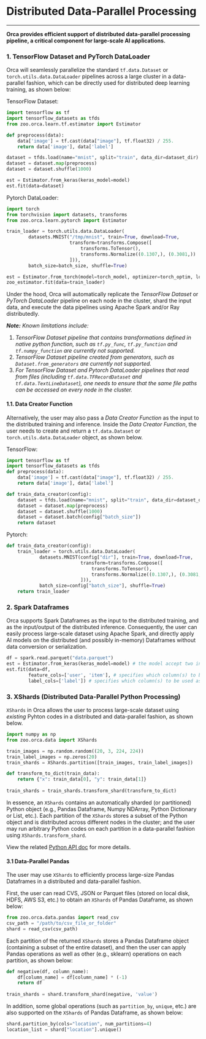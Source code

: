 # Distributed Data-Parallel Processing 

---

**Orca provides efficient support of distributed data-parallel processing pipeline, a critical component for large-scale AI applications.**

### **1. TensorFlow Dataset and PyTorch DataLoader**

Orca will seamlessly parallelize the standard `tf.data.Dataset` or `torch.utils.data.DataLoader` pipelines across a large cluster in a data-parallel fashion, which can be directly used for distributed deep learning training, as shown below:

TensorFlow Dataset:
```python
import tensorflow as tf
import tensorflow_datasets as tfds
from zoo.orca.learn.tf.estimator import Estimator

def preprocess(data):
    data['image'] = tf.cast(data["image"], tf.float32) / 255.
    return data['image'], data['label']

dataset = tfds.load(name="mnist", split="train", data_dir=dataset_dir)
dataset = dataset.map(preprocess)
dataset = dataset.shuffle(1000)

est = Estimator.from_keras(keras_model=model)
est.fit(data=dataset)
```

Pytorch DataLoader:
```python
import torch
from torchvision import datasets, transforms
from zoo.orca.learn.pytorch import Estimator

train_loader = torch.utils.data.DataLoader(
        datasets.MNIST("/tmp/mnist", train=True, download=True,
                       transform=transforms.Compose([
                           transforms.ToTensor(),
                           transforms.Normalize((0.1307,), (0.3081,))
                       ])),
        batch_size=batch_size, shuffle=True)

est = Estimator.from_torch(model=torch_model, optimizer=torch_optim, loss=torch_criterion)
zoo_estimator.fit(data=train_loader)
```

Under the hood, Orca will automatically replicate the _TensorFlow Dataset_ or _PyTorch DataLoader_ pipeline on each node in the cluster, shard the input data, and execute the data pipelines using Apache Spark and/or Ray distributedly. 

_**Note:** Known limitations include:_
1. _TensorFlow Dataset pipeline that contains transformations defined in native python function, such as `tf.py_func`, `tf.py_function`
and `tf.numpy_function` are currently not supported._
2. _TensorFlow Dataset pipeline created from generators, such as `Dataset.from_generators` are currently not supported._
3. _For TensorFlow Dataset and Pytorch DataLoader pipelines that read from files (including `tf.data.TFRecordDataset` and `tf.data.TextLineDataset`), one needs to ensure that the same file paths can be accessed on every node in the cluster._

#### **1.1. Data Creator Function**
Alternatively, the user may also pass a *Data Creator Function* as the input to the distributed training and inference. Inside the *Data Creator Function*, the user needs to create and return a `tf.data.Dataset` or `torch.utils.data.DataLoader` object, as shown below.

TensorFlow:
```python
import tensorflow as tf
import tensorflow_datasets as tfds
def preprocess(data):
    data['image'] = tf.cast(data["image"], tf.float32) / 255.
    return data['image'], data['label']

def train_data_creator(config):
    dataset = tfds.load(name="mnist", split="train", data_dir=dataset_dir)
    dataset = dataset.map(preprocess)
    dataset = dataset.shuffle(1000)
    dataset = dataset.batch(config["batch_size"])
    return dataset
```

Pytorch:
```python
def train_data_creator(config):
    train_loader = torch.utils.data.DataLoader(
            datasets.MNIST(config["dir"], train=True, download=True,
                           transform=transforms.Compose([
                               transforms.ToTensor(),
                               transforms.Normalize((0.1307,), (0.3081,))
                           ])),
            batch_size=config["batch_size"], shuffle=True)
    return train_loader
```

### **2. Spark Dataframes**
Orca supports Spark Dataframes as the input to the distributed training, and as the input/output of the distributed inference. Consequently, the user can easily process large-scale dataset using Apache Spark, and directly apply AI models on the distributed (and possibly in-memory) Dataframes without data conversion or serialization. 

```python
df = spark.read.parquet("data.parquet")
est = Estimator.from_keras(keras_model=model) # the model accept two inputs and one label
est.fit(data=df,
        feature_cols=['user', 'item'], # specifies which column(s) to be used as inputs
        label_cols=['label']) # specifies which column(s) to be used as labels
```

### **3. XShards (Distributed Data-Parallel Python Processing)**

`XShards` in Orca allows the user to process large-scale dataset using *existing* Pyhton codes in a distributed and data-parallel fashion, as shown below. 

```python
import numpy as np
from zoo.orca.data import XShards

train_images = np.random.random((20, 3, 224, 224))
train_label_images = np.zeros(20)
train_shards = XShards.partition([train_images, train_label_images])

def transform_to_dict(train_data):
    return {"x": train_data[0], "y": train_data[1]}
    
train_shards = train_shards.transform_shard(transform_to_dict)
```

In essence, an `XShards` contains an automatically sharded (or partitioned) Python object (e.g., Pandas Dataframe, Numpy NDArray,  Python Dictionary or List, etc.). Each partition of the `XShards` stores a subset of the Python object and is distributed across different nodes in the cluster; and the user may run arbitrary Python codes on each partition in a data-parallel fashion using `XShards.transform_shard`.

View the related [Python API doc](./data) for more details.
 
#### **3.1 Data-Parallel Pandas**
The user may use `XShards` to efficiently process large-size Pandas Dataframes in a distributed and data-parallel fashion.

First, the user can read CVS, JSON or Parquet files (stored on local disk, HDFS, AWS S3, etc.) to obtain an `XShards` of Pandas Dataframe, as shown below:
```python
from zoo.orca.data.pandas import read_csv
csv_path = "/path/to/csv_file_or_folder"
shard = read_csv(csv_path)
```

Each partition of the returned `XShards` stores a Pandas Dataframe object (containing a subset of the entire dataset), and then the user can apply Pandas operations as well as other (e.g., sklearn) operations on each partition, as shown below:   
```python
def negative(df, column_name):
    df[column_name] = df[column_name] * (-1)
    return df
    
train_shards = shard.transform_shard(negative, 'value')
```

In addition, some global operations  (such as `partition_by`, `unique`, etc.) are also supported on the `XShards` of Pandas Dataframe, as shown below:
```python
shard.partition_by(cols="location", num_partitions=4)
location_list = shard["location"].unique()
```
